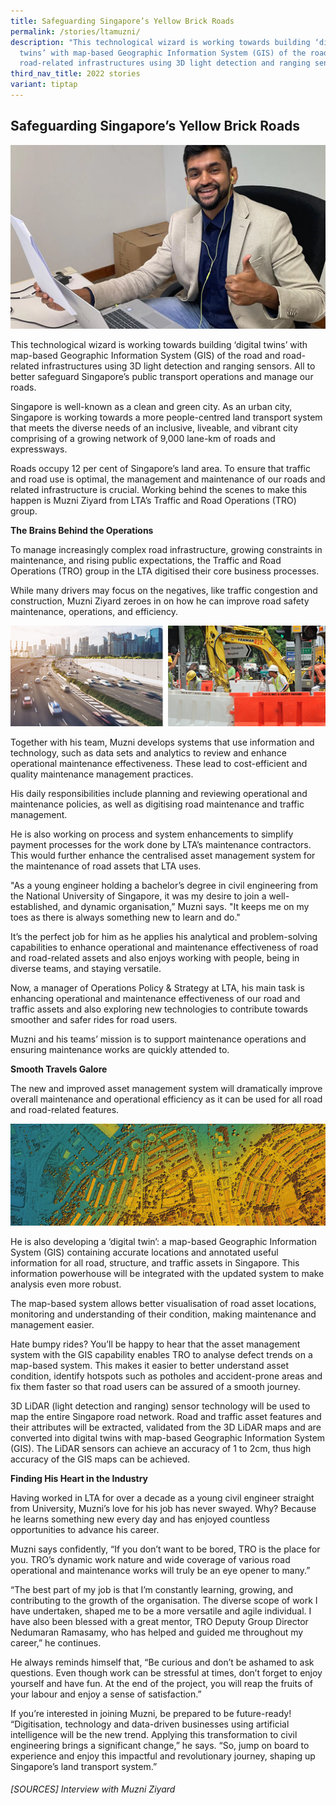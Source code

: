 ```yaml
---
title: Safeguarding Singapore’s Yellow Brick Roads
permalink: /stories/ltamuzni/
description: "This technological wizard is working towards building ‘digital
  twins’ with map-based Geographic Information System (GIS) of the road and
  road-related infrastructures using 3D light detection and ranging sensors. "
third_nav_title: 2022 stories
variant: tiptap
---
```

## Safeguarding Singapore’s Yellow Brick Roads

![](/images/stories/2022%20stories/yellow%20brick%20roads/yellow%20brick%201.png)

This technological wizard is working towards building ‘digital twins’ with map-based Geographic Information System (GIS) of the road and road-related infrastructures using 3D light detection and ranging sensors. All to better safeguard Singapore’s public transport operations and manage our roads. 

Singapore is well-known as a clean and green city. As an urban city, Singapore is working towards a more people-centred land transport system that meets the diverse needs of an inclusive, liveable, and vibrant city comprising of a growing network of 9,000 lane-km of roads and expressways.

Roads occupy 12 per cent of Singapore’s land area. To ensure that traffic and road use is optimal, the management and maintenance of our roads and related infrastructure is crucial. Working behind the scenes to make this happen is Muzni Ziyard from LTA’s Traffic and Road Operations (TRO) group.
 
**The Brains Behind the Operations**

To manage increasingly complex road infrastructure, growing constraints in maintenance, and rising public expectations, the Traffic and Road Operations (TRO) group in the LTA digitised their core business processes. 

While many drivers may focus on the negatives, like traffic congestion and construction, Muzni Ziyard zeroes in on how he can improve road safety maintenance, operations, and efficiency.

![](/images/stories/2022%20stories/yellow%20brick%20roads/yellow%20brick%202.png)
 
Together with his team, Muzni develops systems that use information and technology, such as data sets and analytics to review and enhance operational maintenance effectiveness. These lead to cost-efficient and quality maintenance management practices. 
 
His daily responsibilities include planning and reviewing operational and maintenance policies, as well as digitising road maintenance and traffic management. 

He is also working on process and system enhancements to simplify payment processes for the work done by LTA’s maintenance contractors. This would further enhance the centralised asset management system for the maintenance of road assets that LTA uses.

"As a young engineer holding a bachelor’s degree in civil engineering from the National University of Singapore, it was my desire to join a well-established, and dynamic organisation,” Muzni says. "It keeps me on my toes as there is always something new to learn and do." 

It’s the perfect job for him as he applies his analytical and problem-solving capabilities to enhance operational and maintenance effectiveness of road and road-related assets and also enjoys working with people, being in diverse teams, and staying versatile.

Now, a manager of Operations Policy & Strategy at LTA, his main task is enhancing operational and maintenance effectiveness of our road and traffic assets and also exploring new technologies to contribute towards smoother and safer rides for road users.
 
Muzni and his teams’ mission is to support maintenance operations and ensuring maintenance works are quickly attended to.
 
**Smooth Travels Galore**

The new and improved asset management system will dramatically improve overall maintenance and operational efficiency as it can be used for all road and road-related features. 

![](/images/stories/2022%20stories/yellow%20brick%20roads/yellow%20brick%203.png)

He is also developing a ‘digital twin’: a map-based Geographic Information System (GIS) containing accurate locations and annotated useful information for all road, structure, and traffic assets in Singapore. This information powerhouse will be integrated with the updated system to make analysis even more robust. 
 
The map-based system allows better visualisation of road asset locations, monitoring and understanding of their condition, making maintenance and management easier.  
 
Hate bumpy rides? You’ll be happy to hear that the asset management system with the GIS capability enables TRO to analyse defect trends on a map-based system. This makes it easier to better understand asset condition, identify hotspots such as potholes and accident-prone areas and fix them faster so that road users can be assured of a smooth journey. 
 
3D LiDAR (light detection and ranging) sensor technology will be used to map the entire Singapore road network. Road and traffic asset features and their attributes will be extracted, validated from the 3D LiDAR maps and are converted into digital twins with map-based Geographic Information System (GIS). The LiDAR sensors can achieve an accuracy of 1 to 2cm, thus high accuracy of the GIS maps can be achieved. 
 
**Finding His Heart in the Industry**

Having worked in LTA for over a decade as a young civil engineer straight from University, Muzni’s love for his job has never swayed. Why? Because he learns something new every day and has enjoyed countless opportunities to advance his career.  
 
Muzni says confidently, “If you don’t want to be bored, TRO is the place for you. TRO’s dynamic work nature and wide coverage of various road operational and maintenance works will truly be an eye opener to many.” 
  
“The best part of my job is that I’m constantly learning, growing, and contributing to the growth of the organisation. The diverse scope of work I have undertaken, shaped me to be a more versatile and agile individual. I have also been blessed with a great mentor, TRO Deputy Group Director Nedumaran Ramasamy, who has helped and guided me throughout my career,” he continues. 
 
He always reminds himself that, “Be curious and don’t be ashamed to ask questions. Even though work can be stressful at times, don’t forget to enjoy yourself and have fun. At the end of the project, you will reap the fruits of your labour and enjoy a sense of satisfaction.”  
 
If you’re interested in joining Muzni, be prepared to be future-ready! “Digitisation, technology and data-driven businesses using artificial intelligence will be the new trend. Applying this transformation to civil engineering brings a significant change,” he says. “So, jump on board to experience and enjoy this impactful and revolutionary journey, shaping up Singapore’s land transport system.” 

###### [SOURCES] Interview with Muzni Ziyard